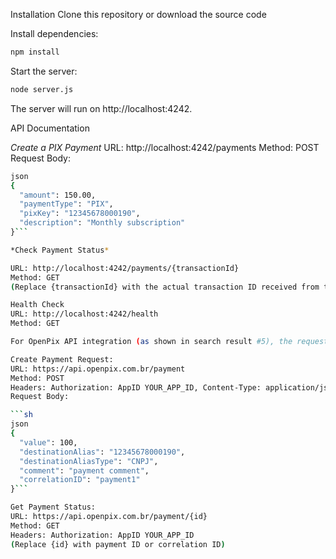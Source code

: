 Installation
Clone this repository or download the source code

Install dependencies:

```sh
npm install
```
Start the server:

```sh
node server.js
```

The server will run on http://localhost:4242.

API Documentation

*Create a PIX Payment*
URL: http://localhost:4242/payments
Method: POST
Request Body:

```sh
json
{
  "amount": 150.00,
  "paymentType": "PIX",
  "pixKey": "12345678000190",
  "description": "Monthly subscription"
}```

*Check Payment Status*

URL: http://localhost:4242/payments/{transactionId}
Method: GET
(Replace {transactionId} with the actual transaction ID received from the payment creation response)

Health Check
URL: http://localhost:4242/health
Method: GET

For OpenPix API integration (as shown in search result #5), the requests would be:

Create Payment Request:
URL: https://api.openpix.com.br/payment
Method: POST
Headers: Authorization: AppID YOUR_APP_ID, Content-Type: application/json
Request Body:

```sh
json
{
  "value": 100,
  "destinationAlias": "12345678000190",
  "destinationAliasType": "CNPJ",
  "comment": "payment comment",
  "correlationID": "payment1"
}```

Get Payment Status:
URL: https://api.openpix.com.br/payment/{id}
Method: GET
Headers: Authorization: AppID YOUR_APP_ID
(Replace {id} with payment ID or correlation ID)
